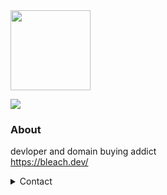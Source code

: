 <img src="https://bleach.dev/static/img/typing.gif" height="128">

![](https://komarev.com/ghpvc/?username=bleachdrinker420&style=flat-square)

### About
devloper and domain buying addict  
https://bleach.dev/  

<details>
  <summary>Contact</summary>
  
  - Discord: `Bleach#0136`   
  - Email: `me@bleach.dev`
</details>
